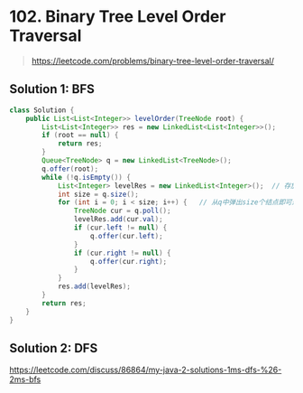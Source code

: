 # 102. Binary Tree Level Order Traversal
> https://leetcode.com/problems/binary-tree-level-order-traversal/

## Solution 1: BFS
```java
class Solution {
    public List<List<Integer>> levelOrder(TreeNode root) {
        List<List<Integer>> res = new LinkedList<List<Integer>>();
        if (root == null) {
            return res;
        }
        Queue<TreeNode> q = new LinkedList<TreeNode>();
        q.offer(root);
        while (!q.isEmpty()) {
            List<Integer> levelRes = new LinkedList<Integer>();  // 存放当前层的遍历结果
            int size = q.size();
            for (int i = 0; i < size; i++) {   // 从q中弹出size个结点即可遍历完一整层
                TreeNode cur = q.poll();
                levelRes.add(cur.val);
                if (cur.left != null) {
                    q.offer(cur.left);
                }
                if (cur.right != null) {
                    q.offer(cur.right);
                }
            }
            res.add(levelRes);
        }
        return res;
    }
}
```
## Solution 2: DFS
https://leetcode.com/discuss/86864/my-java-2-solutions-1ms-dfs-%26-2ms-bfs

